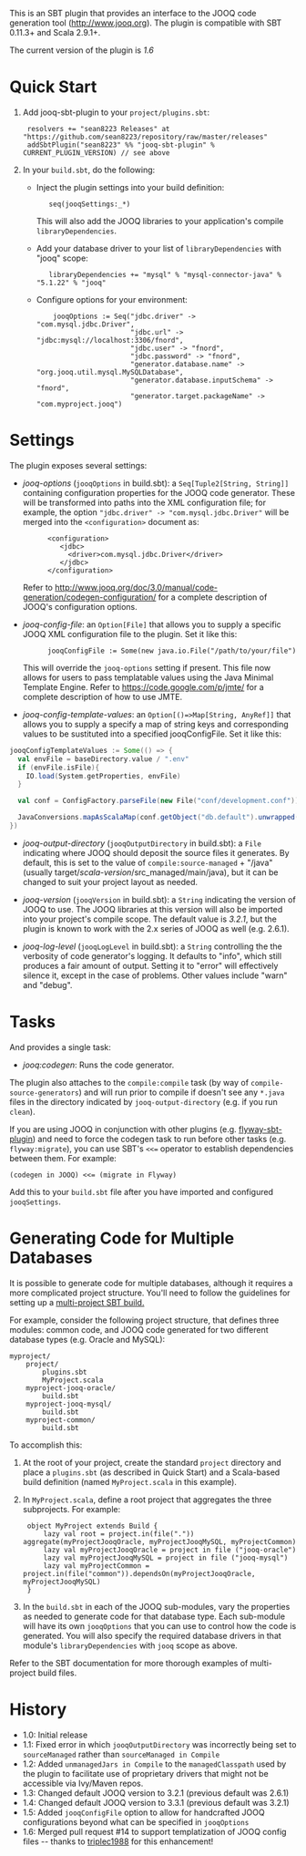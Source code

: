 This is an SBT plugin that provides an interface to the JOOQ code generation tool
(<http://www.jooq.org>). The plugin is compatible with SBT 0.11.3+ and Scala 2.9.1+.

The current version of the plugin is *1.6*


Quick Start
===========

1. Add jooq-sbt-plugin to your `project/plugins.sbt`:
        
        resolvers += "sean8223 Releases" at "https://github.com/sean8223/repository/raw/master/releases"
        addSbtPlugin("sean8223" %% "jooq-sbt-plugin" % CURRENT_PLUGIN_VERSION) // see above
		
2. In your `build.sbt`, do the following:

   * Inject the plugin settings into your build definition:
   
            seq(jooqSettings:_*)
			
     This will also add the JOOQ libraries to your application's compile
	 `libraryDependencies`.
			
   * Add your database driver to your list of `libraryDependencies` with "jooq" scope:
   
            libraryDependencies += "mysql" % "mysql-connector-java" % "5.1.22" % "jooq"
			
   * Configure options for your environment:
   
             jooqOptions := Seq("jdbc.driver" -> "com.mysql.jdbc.Driver",
                                "jdbc.url" -> "jdbc:mysql://localhost:3306/fnord",
                                "jdbc.user" -> "fnord",
                                "jdbc.password" -> "fnord",
                                "generator.database.name" -> "org.jooq.util.mysql.MySQLDatabase",
                                "generator.database.inputSchema" -> "fnord",
                                "generator.target.packageName" -> "com.myproject.jooq")
			 
			 
Settings
========

The plugin exposes several settings:

* *jooq-options* (`jooqOptions` in build.sbt): a `Seq[Tuple2[String, String]]`
  containing configuration properties for the JOOQ code generator. These will 
  be transformed into paths into the XML configuration file; for example, the option
  `"jdbc.driver" -> "com.mysql.jdbc.Driver"` will be merged into the `<configuration>`
  document as:

            <configuration>
			   <jdbc>
			     <driver>com.mysql.jdbc.Driver</driver>
			   </jdbc>
            </configuration>

  Refer to <http://www.jooq.org/doc/3.0/manual/code-generation/codegen-configuration/>
  for a complete description of JOOQ's configuration options. 

* *jooq-config-file*: an `Option[File]` that allows you to supply a
  specific JOOQ XML configuration file to the plugin. Set it like this:

            jooqConfigFile := Some(new java.io.File("/path/to/your/file")

   This will override the `jooq-options` setting if present. This file now allows for users to pass templatable values using the Java Minimal Template Engine. Refer to <https://code.google.com/p/jmte/> for a complete description of how to use JMTE. 
   
* *jooq-config-template-values*: an `Option[()=>Map[String, AnyRef]]` that allows you to supply a specify a map of string keys and corresponding values to be sustituted into a specified jooqConfigFile. Set it like this:

```scala
jooqConfigTemplateValues := Some(() => {
  val envFile = baseDirectory.value / ".env"
  if (envFile.isFile){
    IO.load(System.getProperties, envFile)
  }

  val conf = ConfigFactory.parseFile(new File("conf/development.conf")).resolve()

  JavaConversions.mapAsScalaMap(conf.getObject("db.default").unwrapped()).toMap
})
```

* *jooq-output-directory* (`jooqOutputDirectory` in build.sbt): a `File`
  indicating where JOOQ should deposit the source files it generates. By
  default, this is set to the value of `compile:source-managed` + "/java"
  (usually target/_scala-version_/src_managed/main/java), but it can
  be changed to suit your project layout as needed.

* *jooq-version* (`jooqVersion` in build.sbt): a `String` indicating the version
  of JOOQ to use. The JOOQ libraries at this version will also be imported into your
  project's compile scope. The default value is *3.2.1*, but the plugin is known
  to work with the 2.x series of JOOQ as well (e.g. 2.6.1).

* *jooq-log-level* (`jooqLogLevel` in build.sbt): a `String` controlling the
  the verbosity of code generator's logging. It defaults to "info", which 
  still produces a fair amount of output. Setting it to "error" will effectively
  silence it, except in the case of problems. Other values include "warn" and "debug".


Tasks
=====

And provides a single task:

* *jooq:codegen*: Runs the code generator.

The plugin also attaches to the `compile:compile` task (by way of 
`compile-source-generators`) and will run prior to compile if doesn't see any
`*.java` files in the directory indicated by `jooq-output-directory` (e.g. if
you run `clean`).

If you are using JOOQ in conjunction with other plugins (e.g. [flyway-sbt-plugin](http://github.com/sean8223/flyway-sbt-plugin))
and need to force the codegen task to run before other tasks (e.g. `flyway:migrate`), you
can use SBT's `<<=` operator to establish dependencies between them. For example:

    (codegen in JOOQ) <<= (migrate in Flyway)

Add this to your `build.sbt` file after you have imported and configured `jooqSettings`.


Generating Code for Multiple Databases
======================================

It is possible to generate code for multiple databases, although it requires a
more complicated project structure. You'll need to follow the guidelines for 
setting up a [multi-project SBT build.](http://www.scala-sbt.org/release/docs/Getting-Started/Multi-Project.html)

For example, consider the following project structure, that defines three modules:
common code, and JOOQ code generated for two different database types (e.g. Oracle
and MySQL):

    myproject/
        project/
	        plugins.sbt
            MyProject.scala
        myproject-jooq-oracle/
	        build.sbt
        myproject-jooq-mysql/
            build.sbt
        myproject-common/
            build.sbt

To accomplish this:

1. At the root of your project, create the standard `project` directory and place
   a `plugins.sbt` (as described in Quick Start) and a Scala-based build definition
   (named `MyProject.scala` in this example).
   
2. In `MyProject.scala`, define a root project that aggregates the three subprojects.
   For example:

        object MyProject extends Build {
            lazy val root = project.in(file(".")) aggregate(myProjectJooqOracle, myProjectJooqMySQL, myProjectCommon)
            lazy val myProjectJooqOracle = project in file ("jooq-oracle")
            lazy val myProjectJooqMySQL = project in file ("jooq-mysql")
            lazy val myProjectCommon = project.in(file("common")).dependsOn(myProjectJooqOracle, myProjectJooqMySQL)
        }

3. In the `build.sbt` in each of the JOOQ sub-modules, vary the properties as needed to 
   generate code for that database type. Each sub-module will have its own `jooqOptions`
   that you can use to control how the code is generated. You will also specify
   the required database drivers in that module's `libraryDependencies` with
   `jooq` scope as above.

Refer to the SBT documentation for more thorough examples of multi-project build files.


History
=======

* 1.0: Initial release
* 1.1: Fixed error in which `jooqOutputDirectory` was incorrectly being set to `sourceManaged` rather than `sourceManaged in Compile`
* 1.2: Added `unmanagedJars in Compile` to the `managedClasspath` used by the plugin to facilitate use of proprietary drivers that might not be accessible via Ivy/Maven repos.
* 1.3: Changed default JOOQ version to 3.2.1 (previous default was 2.6.1)
* 1.4: Changed default JOOQ version to 3.3.1 (previous default was 3.2.1)
* 1.5: Added `jooqConfigFile` option to allow for handcrafted JOOQ configurations beyond what can be specified in `jooqOptions`
* 1.6: Merged pull request #14 to support templatization of JOOQ config files -- thanks to [triplec1988](https://github.com/triplec1988) for this enhancement!
